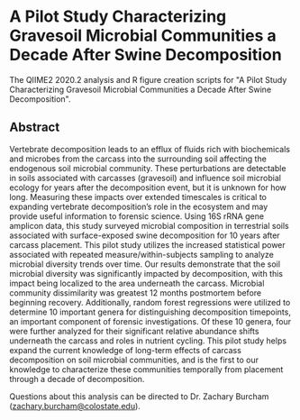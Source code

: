# A Pilot Study Characterizing Gravesoil Microbial Communities a Decade After Swine Decomposition
The QIIME2 2020.2 analysis and R figure creation scripts for "A Pilot Study Characterizing Gravesoil Microbial Communities a Decade After Swine Decomposition".

## Abstract
Vertebrate decomposition leads to an efflux of fluids rich with biochemicals and microbes from the carcass into the surrounding soil affecting the endogenous soil microbial community. These perturbations are detectable in soils associated with carcasses (gravesoil) and influence soil microbial ecology for years after the decomposition event, but it is unknown for how long. Measuring these impacts over extended timescales is critical to expanding vertebrate decomposition’s role in the ecosystem and may provide useful information to forensic science. Using 16S rRNA gene amplicon data, this study surveyed microbial composition in terrestrial soils associated with surface-exposed swine decomposition for 10 years after carcass placement. This pilot study utilizes the increased statistical power associated with repeated measure/within-subjects sampling to analyze microbial diversity trends over time. Our results demonstrate that the soil microbial diversity was significantly impacted by decomposition, with this impact being localized to the area underneath the carcass. Microbial community dissimilarity was greatest 12 months postmortem before beginning recovery. Additionally, random forest regressions were utilized to determine 10 important genera for distinguishing decomposition timepoints, an important component of forensic investigations. Of these 10 genera, four were further analyzed for their significant relative abundance shifts underneath the carcass and roles in nutrient cycling. This pilot study helps expand the current knowledge of long-term effects of carcass decomposition on soil microbial communities, and is the first to our knowledge to characterize these communities temporally from placement through a decade of decomposition.

Questions about this analysis can be directed to Dr. Zachary Burcham (zachary.burcham@colostate.edu). 
